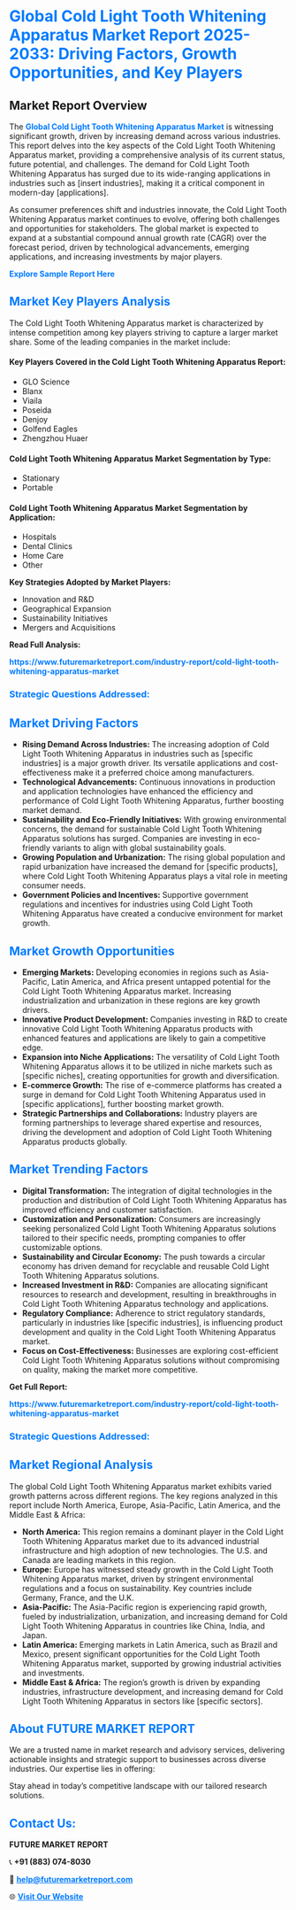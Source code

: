 <h1 style="color: #007BFF;">Global Cold Light Tooth Whitening Apparatus Market Report 2025-2033: Driving Factors, Growth Opportunities, and Key Players</h1>

<section id="overview">
<h2>Market Report Overview</h2>
<p>The <a href="https://www.futuremarketreport.com/industry-report/cold-light-tooth-whitening-apparatus-market" style="color: #007BFF; text-decoration: none;"><strong>Global Cold Light Tooth Whitening Apparatus Market</strong></a> is witnessing significant growth, driven by increasing demand across various industries. This report delves into the key aspects of the Cold Light Tooth Whitening Apparatus market, providing a comprehensive analysis of its current status, future potential, and challenges. The demand for Cold Light Tooth Whitening Apparatus has surged due to its wide-ranging applications in industries such as [insert industries], making it a critical component in modern-day [applications].</p>
<p>As consumer preferences shift and industries innovate, the Cold Light Tooth Whitening Apparatus market continues to evolve, offering both challenges and opportunities for stakeholders. The global market is expected to expand at a substantial compound annual growth rate (CAGR) over the forecast period, driven by technological advancements, emerging applications, and increasing investments by major players.</p>
</section>

<section id="overview">
<p><a href="https://www.futuremarketreport.com/request-sample/reportId=91433" style="color: #007BFF; text-decoration: none;"><strong>Explore Sample Report Here</strong></a></p>
</section>

<section id="key-players">
<h2 style="color: #007BFF;">Market Key Players Analysis</h2>
<p>The Cold Light Tooth Whitening Apparatus market is characterized by intense competition among key players striving to capture a larger market share. Some of the leading companies in the market include:</p>
<h4>Key Players Covered in the Cold Light Tooth Whitening Apparatus Report:</h4>
<ul><li>GLO Science</li><li>Blanx</li><li>Viaila</li><li>Poseida</li><li>Denjoy</li><li>Golfend Eagles</li><li>Zhengzhou Huaer</li></ul>
<h4>Cold Light Tooth Whitening Apparatus Market Segmentation by Type:</h4>
<ul><li>Stationary</li><li>Portable</li></ul>

<h4>Cold Light Tooth Whitening Apparatus Market Segmentation by Application:</h4>
<ul><li>Hospitals</li><li>Dental Clinics</li><li>Home Care</li><li>Other</li></ul>
<p><strong>Key Strategies Adopted by Market Players:</strong></p>
<ul>
<li>Innovation and R&D</li>
<li>Geographical Expansion</li>
<li>Sustainability Initiatives</li>
<li>Mergers and Acquisitions</li>
</ul>
</section>

<section>
<p><strong>Read Full Analysis: </strong></p><a href="https://www.futuremarketreport.com/industry-report/cold-light-tooth-whitening-apparatus-market" style="color: #007BFF; text-decoration: none;"><strong>https://www.futuremarketreport.com/industry-report/cold-light-tooth-whitening-apparatus-market</strong></a>
<h3 style="color: #007BFF;">Strategic Questions Addressed:</h3>
</section>

<section id="driving-factors">
<h2 style="color: #007BFF;">Market Driving Factors</h2>
<ul>
<li><strong>Rising Demand Across Industries:</strong> The increasing adoption of Cold Light Tooth Whitening Apparatus in industries such as [specific industries] is a major growth driver. Its versatile applications and cost-effectiveness make it a preferred choice among manufacturers.</li>
<li><strong>Technological Advancements:</strong> Continuous innovations in production and application technologies have enhanced the efficiency and performance of Cold Light Tooth Whitening Apparatus, further boosting market demand.</li>
<li><strong>Sustainability and Eco-Friendly Initiatives:</strong> With growing environmental concerns, the demand for sustainable Cold Light Tooth Whitening Apparatus solutions has surged. Companies are investing in eco-friendly variants to align with global sustainability goals.</li>
<li><strong>Growing Population and Urbanization:</strong> The rising global population and rapid urbanization have increased the demand for [specific products], where Cold Light Tooth Whitening Apparatus plays a vital role in meeting consumer needs.</li>
<li><strong>Government Policies and Incentives:</strong> Supportive government regulations and incentives for industries using Cold Light Tooth Whitening Apparatus have created a conducive environment for market growth.</li>
</ul>
</section>

<section id="growth-opportunities">
<h2 style="color: #007BFF;">Market Growth Opportunities</h2>
<ul>
<li><strong>Emerging Markets:</strong> Developing economies in regions such as Asia-Pacific, Latin America, and Africa present untapped potential for the Cold Light Tooth Whitening Apparatus market. Increasing industrialization and urbanization in these regions are key growth drivers.</li>
<li><strong>Innovative Product Development:</strong> Companies investing in R&D to create innovative Cold Light Tooth Whitening Apparatus products with enhanced features and applications are likely to gain a competitive edge.</li>
<li><strong>Expansion into Niche Applications:</strong> The versatility of Cold Light Tooth Whitening Apparatus allows it to be utilized in niche markets such as [specific niches], creating opportunities for growth and diversification.</li>
<li><strong>E-commerce Growth:</strong> The rise of e-commerce platforms has created a surge in demand for Cold Light Tooth Whitening Apparatus used in [specific applications], further boosting market growth.</li>
<li><strong>Strategic Partnerships and Collaborations:</strong> Industry players are forming partnerships to leverage shared expertise and resources, driving the development and adoption of Cold Light Tooth Whitening Apparatus products globally.</li>
</ul>
</section>

<section id="trending-factors">
<h2 style="color: #007BFF;">Market Trending Factors</h2>
<ul>
<li><strong>Digital Transformation:</strong> The integration of digital technologies in the production and distribution of Cold Light Tooth Whitening Apparatus has improved efficiency and customer satisfaction.</li>
<li><strong>Customization and Personalization:</strong> Consumers are increasingly seeking personalized Cold Light Tooth Whitening Apparatus solutions tailored to their specific needs, prompting companies to offer customizable options.</li>
<li><strong>Sustainability and Circular Economy:</strong> The push towards a circular economy has driven demand for recyclable and reusable Cold Light Tooth Whitening Apparatus solutions.</li>
<li><strong>Increased Investment in R&D:</strong> Companies are allocating significant resources to research and development, resulting in breakthroughs in Cold Light Tooth Whitening Apparatus technology and applications.</li>
<li><strong>Regulatory Compliance:</strong> Adherence to strict regulatory standards, particularly in industries like [specific industries], is influencing product development and quality in the Cold Light Tooth Whitening Apparatus market.</li>
<li><strong>Focus on Cost-Effectiveness:</strong> Businesses are exploring cost-efficient Cold Light Tooth Whitening Apparatus solutions without compromising on quality, making the market more competitive.</li>
</ul>
</section>

<section>
<p><strong>Get Full Report: </strong></p><a href="https://www.futuremarketreport.com/industry-report/cold-light-tooth-whitening-apparatus-market" style="color: #007BFF; text-decoration: none;"><strong>https://www.futuremarketreport.com/industry-report/cold-light-tooth-whitening-apparatus-market</strong></a>
<h3 style="color: #007BFF;">Strategic Questions Addressed:</h3>
</section>


<section id="regional-analysis">
<h2 style="color: #007BFF;">Market Regional Analysis</h2>
<p>The global Cold Light Tooth Whitening Apparatus market exhibits varied growth patterns across different regions. The key regions analyzed in this report include North America, Europe, Asia-Pacific, Latin America, and the Middle East & Africa:</p>
<ul>
<li><strong>North America:</strong> This region remains a dominant player in the Cold Light Tooth Whitening Apparatus market due to its advanced industrial infrastructure and high adoption of new technologies. The U.S. and Canada are leading markets in this region.</li>
<li><strong>Europe:</strong> Europe has witnessed steady growth in the Cold Light Tooth Whitening Apparatus market, driven by stringent environmental regulations and a focus on sustainability. Key countries include Germany, France, and the U.K.</li>
<li><strong>Asia-Pacific:</strong> The Asia-Pacific region is experiencing rapid growth, fueled by industrialization, urbanization, and increasing demand for Cold Light Tooth Whitening Apparatus in countries like China, India, and Japan.</li>
<li><strong>Latin America:</strong> Emerging markets in Latin America, such as Brazil and Mexico, present significant opportunities for the Cold Light Tooth Whitening Apparatus market, supported by growing industrial activities and investments.</li>
<li><strong>Middle East & Africa:</strong> The region’s growth is driven by expanding industries, infrastructure development, and increasing demand for Cold Light Tooth Whitening Apparatus in sectors like [specific sectors].</li>
</ul>
</section>

<footer>
<h2 style="color: #007BFF;">About FUTURE MARKET REPORT</h2>
<p>We are a trusted name in market research and advisory services, delivering actionable insights and strategic support to businesses across diverse industries. Our expertise lies in offering:</p>

<p>Stay ahead in today’s competitive landscape with our tailored research solutions.</p>

<h2 style="color: #007BFF;">Contact Us:</h2>
<p><strong>FUTURE MARKET REPORT</strong></p>
<p>📞 <strong>+91 (883) 074-8030</strong></p>
<p>📧 <strong><a href="mailto:help@futuremarketreport.com" style="color: #007BFF;">help@futuremarketreport.com</a></strong></p>
<p>🌐 <strong><a href="https://www.futuremarketreport.com/" style="color: #007BFF;">Visit Our Website</a></strong></p>
</footer>